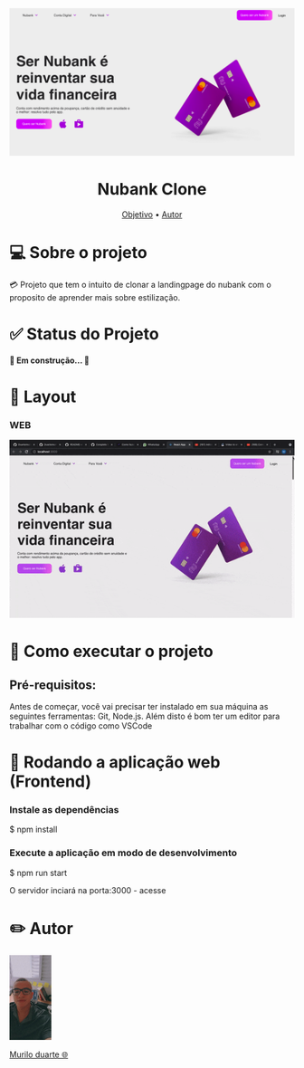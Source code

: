<p align="center">
 <img widht = '700' alt="Perfil" src = "./src/Assents/printTela.png"/>
</p>

<h1 align="center">Nubank Clone</h1>

<p align="center">
 <a href="#objetivo">Objetivo</a> • 
 <a href="#autor">Autor</a>
</p>

<h1>💻 Sobre o projeto</h1>

<p> 💳  Projeto que tem o intuito de clonar a landingpage  do nubank com o proposito de aprender mais sobre estilização.</p>

<h1>✅ Status do Projeto</h1>

<h4>🚧  Em construção...  🚧</h4>

<h1>🎨 Layout</h1>

<h3>WEB</h3>

<p align="center">
 <img widht = '500'  src = "./src/Assents/videoPage.gif"/>
</p>

<h1>🚀  Como executar o projeto</h1>

<h2>Pré-requisitos:</h2>

<p>Antes de começar, você vai precisar ter instalado em sua máquina as seguintes ferramentas: Git, Node.js. Além disto é bom ter um editor para trabalhar com o código como VSCode</p>

<h1>🧭 Rodando a aplicação web (Frontend)</h1>

<h3>Instale as dependências</h3>

\$ npm install

<h3>Execute a aplicação em modo de desenvolvimento</h3>

\$ npm run start

<p>O servidor inciará na porta:3000 - acesse <http://localhost:3000></p>

<h1>✏️ Autor</h1>

<img border-radius = '50%'  widht = '250' height = '150' alt="Perfil" src = "./src/Assents/PerfilPhoto.jpeg"/>
                                                                                                              
<a href="https://github.com/Duartemurilo">Murilo duarte 🌐</a></td>
                                                      
                                                      
